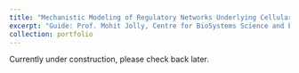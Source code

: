 ```yaml
---
title: "Mechanistic Modeling of Regulatory Networks Underlying Cellular Differentiation"
excerpt: "Guide: Prof. Mohit Jolly, Centre for BioSystems Science and Engineering, IISc Bengaluru<br/><img src='/images/iisc.jpg'>"
collection: portfolio
---
```


Currently under construction, please check back later.
